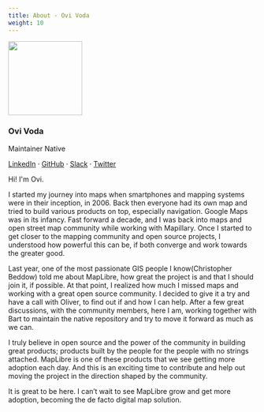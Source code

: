```yaml
---
title: About - Ovi Voda
weight: 10
---
```


<div class="text-center mb-5">
    <img
        src="https://avatars.githubusercontent.com/u/5989047?v=4"
        width="150"
        class="rounded-circle mt-3"
    />
    <h3 class="m-3">Ovi Voda</h3>
    <p>Maintainer Native</p>
    <p><a href="https://www.linkedin.com/in/oviv/">LinkedIn</a> · <a href="https://github.com/ovivoda">GitHub</a> · <a href="https://osmus.slack.com/team/U04E0MYLJHE">Slack</a> · <a href="https://twitter.com/OvidiuVoda">Twitter</a> 
</div>

Hi! I'm Ovi.

I started my journey into maps when smartphones and mapping systems were in their inception, in 2006. Back then everyone had its own map and tried to build various products on top, especially navigation. Google Maps was in its infancy.
Fast forward a decade, and I was back into maps and open street map community while working with Mapillary. Once I started to get closer to the mapping community and open source projects, I understood how powerful this can be, if both converge and work towards the greater good.

Last year, one of the most passionate GIS people I know(Christopher Beddow) told me about MapLibre, how great the project is and that I should join it, if possible. At that point, I realized how much I missed maps and working with a great open source community. I decided to give it a try and have a call with Oliver, to find out if and how I can help. After a few great discussions, with the community members, here I am, working together with Bart to maintain the native repository and try to move it forward as much as we can.

I truly believe in open source and the power of the community in building great products; products built by the people for the people with no strings attached. MapLibre is one of these products that we see getting more adoption each day. And this is an exciting time to contribute and help out moving the project in the direction shaped by the community.

It is great to be here. I can’t wait to see MapLibre grow and get more adoption, becoming the de facto digital map solution.
